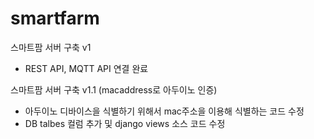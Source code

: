 # smartfarm
스마트팜 서버 구축 v1 
 - REST API, MQTT API 연결 완료 
 
 스마트팜 서버 구축 v1.1 (macaddress로 아두이노 인증)
  - 아두이노 디바이스을 식별하기 위해서 mac주소을 이용해 식별하는 코드 수정
  - DB talbes 컬럼 추가 및 django views 소스 코드 수정
 
